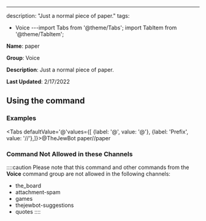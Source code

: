 ---
description: "Just a normal piece of paper."
tags:
  - Voice
---import Tabs from '@theme/Tabs';
import TabItem from '@theme/TabItem';

**Name**: paper

**Group**: Voice

**Description**: Just a normal piece of paper.

**Last Updated**: 2/17/2022

## Using the command

### Examples
<Tabs defaultValue='@'values={[ {label: '@', value: '@'}, {label: 'Prefix', value: '//'},]}><TabItem value='@'>@TheJewBot paper</TabItem><TabItem value='//'>//paper</TabItem></Tabs>

### Command Not Allowed in these Channels
::::caution Please note that this command and other commands from the **Voice** command group are not allowed in the following channels:
- the_board
- attachment-spam
- games
- thejewbot-suggestions
- quotes
::::